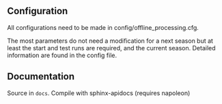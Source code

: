 
Configuration
-----------------

All configurations need to be made in config/offline_processing.cfg.

The most parameters do not need a modification for a next season but at least the start and test runs are required, and the current season.
Detailed information are found in the config file.

Documentation
-----------------

Source in `docs`. Compile with sphinx-apidocs (requires napoleon)
